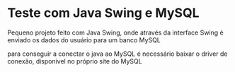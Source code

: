 # Teste com Java Swing e MySQL

<p>Pequeno projeto feito com Java Swing, onde através da interface Swing é enviado os dados do usuário para um banco MySQL</p>

<p>para conseguir a conectar o java ao MySQL é necessário baixar o driver de conexão, disponivel no próprio site do MySQL</p>
